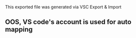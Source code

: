 This exported file was generated via VSC Export & Import

## OOS, VS code's account is used for auto mapping
